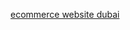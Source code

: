 <a href="https://theinformerdailyy.blogspot.com/2024/04/why-is-ecommerce-website-in-dubai.html">ecommerce website dubai</a>
